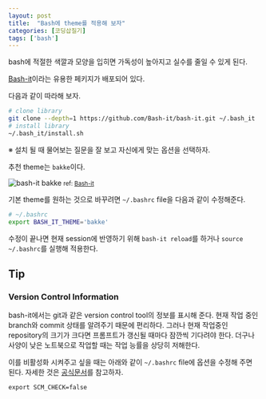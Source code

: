 ```yaml
---
layout: post
title:  "Bash에 theme를 적용해 보자"
categories: [코딩삽질기]
tags: ['bash']
---
```


bash에 적절한 색깔과 모양을 입히면 가독성이 높아지고 실수를 줄일 수 있게 된다.

[Bash-it](https://github.com/Bash-it/bash-it)이라는 유용한 페키지가 배포되어 있다.

다음과 같이 따라해 보자.

```bash
# clone library
git clone --depth=1 https://github.com/Bash-it/bash-it.git ~/.bash_it
# install library
~/.bash_it/install.sh
```

※ 설치 될 때 물어보는 질문을 잘 보고 자신에게 맞는 옵션을 선택하자.

추천 theme는 `bakke`이다.

![bash-it bakke](https://camo.githubusercontent.com/0f5be83ee242b81125482488d4a02ba04c5ad0c8/68747470733a2f2f7261772e6769746875622e636f6d2f77696b692f726576616e732f626173682d69742f696d616765732f73637265656e73686f74732f62616b6b652d626c61636b2e6a7067)
<small>ref: [Bash-it](https://github.com/Bash-it/bash-it)</small>

기본 theme를 원하는 것으로 바꾸려면 `~/.bashrc` file을 다음과 같이 수정해준다.

```bash
# ~/.bashrc
export BASH_IT_THEME='bakke'
```

수정이 끝나면 현재 session에 반영하기 위해 `bash-it reload`를 하거나 `source ~/.bashrc`를 실행해 적용한다.

## Tip

### Version Control Information

bash-it에서는 git과 같은 version control tool의 정보를 표시해 준다. 현재 작업 중인 branch와 commit 상태를 알려주기 때문에 편리하다. 그러나 현재 작업중인 repository의 크기가 크다면 프롬프트가 갱신될 때마다 잠깐씩 기다려야 한다. 더구나 사양이 낮은 노트북으로 작업할 때는 작업 능률을 상당히 저해한다.

이를 비활성화 시켜주고 싶을 때는 아래와 같이 `~/.bashrc` file에 옵션을 수정해 주면 된다. 자세한 것은 [공식문서](https://github.com/Bash-it/bash-it#user-content-prompt-version-control-check)를 참고하자. 

```
export SCM_CHECK=false
```
